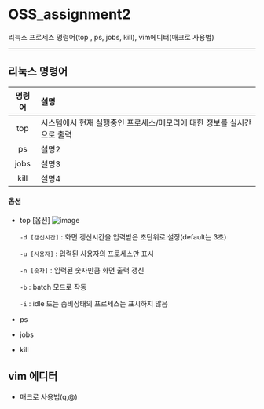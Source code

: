 # OSS_assignment2
리눅스 프로세스 명령어(top , ps, jobs, kill), vim에디터(매크로 사용법)

*****

## 리눅스 명령어
|명령어|설명|
|:------:|:----|
|top|시스템에서 현재 실행중인 프로세스/메모리에 대한 정보를 실시간으로 출력|
|ps|설명2|
|jobs|설명3|
|kill|설명4|

#### 옵션
- top [옵션]
![image](https://user-images.githubusercontent.com/70335241/171877735-da7fae22-f705-4942-87ea-11e431e92e3f.png)

  `-d [갱신시간]` : 화면 갱신시간을 입력받은 초단위로 설정(default는 3초)

  `-u [사용자]` : 입력된 사용자의 프로세스만 표시

  `-n [숫자]` : 입력된 숫자만큼 화면 출력 갱신

  `-b` : batch 모드로 작동

  `-i` : idle 또는 좀비상태의 프로세스는 표시하지 않음
  
- ps

- jobs

- kill

## vim 에디터
- 매크로 사용법(q,@)
